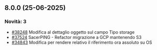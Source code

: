 ## 8.0.0 (25-06-2025)

### Novità: 3
- [#38248](https://parermine.regione.emilia-romagna.it/issues/38248) Modifica al dettaglio oggetto sul campo Tipo storage
- [#37524](https://parermine.regione.emilia-romagna.it/issues/37524) SacerPING - Refactor migrazione a GCP mantenendo S3
- [#34843](https://parermine.regione.emilia-romagna.it/issues/34843) Modifica per rendere relativo il riferimento ora assoluto su OS
